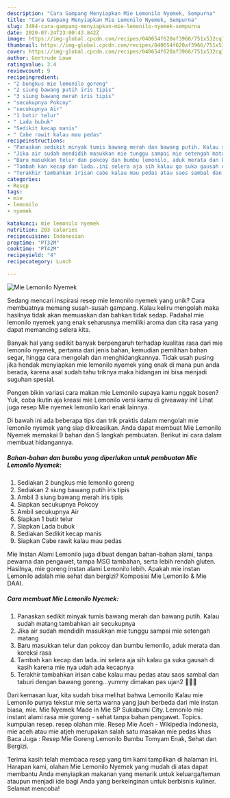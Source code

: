 ```yaml
---
description: "Cara Gampang Menyiapkan Mie Lemonilo Nyemek, Sempurna"
title: "Cara Gampang Menyiapkan Mie Lemonilo Nyemek, Sempurna"
slug: 3494-cara-gampang-menyiapkan-mie-lemonilo-nyemek-sempurna
date: 2020-07-24T23:00:43.842Z
image: https://img-global.cpcdn.com/recipes/040654f620af3966/751x532cq70/mie-lemonilo-nyemek-foto-resep-utama.jpg
thumbnail: https://img-global.cpcdn.com/recipes/040654f620af3966/751x532cq70/mie-lemonilo-nyemek-foto-resep-utama.jpg
cover: https://img-global.cpcdn.com/recipes/040654f620af3966/751x532cq70/mie-lemonilo-nyemek-foto-resep-utama.jpg
author: Gertrude Lowe
ratingvalue: 3.4
reviewcount: 9
recipeingredient:
- "2 bungkus mie lemonilo goreng"
- "2 siung bawang putih iris tipis"
- "3 siung bawang merah iris tipis"
- "secukupnya Pokcoy"
- "secukupnya Air"
- "1 butir telur"
- " Lada bubuk"
- "Sedikit kecap manis"
- " Cabe rawit kalau mau pedas"
recipeinstructions:
- "Panaskan sedikit minyak tumis bawang merah dan bawang putih. Kalau sudah matang tambahkan air secukupnya"
- "Jika air sudah mendidih masukkan mie tunggu sampai mie setengah matang"
- "Baru masukkan telur dan pokcoy dan bumbu lemonilo, aduk merata dan koreksi rasa"
- "Tambah kan kecap dan lada..ini selera aja sih kalau ga suka gausah di kasih karena mie nya udah ada kecapnya"
- "Terakhir tambahkan irisan cabe kalau mau pedas atau saos sambal dan taburi dengan bawang goreng...yummy dimakan pas ujan2 🍲😋🤤"
categories:
- Resep
tags:
- mie
- lemonilo
- nyemek

katakunci: mie lemonilo nyemek 
nutrition: 203 calories
recipecuisine: Indonesian
preptime: "PT32M"
cooktime: "PT42M"
recipeyield: "4"
recipecategory: Lunch

---
```



![Mie Lemonilo Nyemek](https://img-global.cpcdn.com/recipes/040654f620af3966/751x532cq70/mie-lemonilo-nyemek-foto-resep-utama.jpg)

Sedang mencari inspirasi resep mie lemonilo nyemek yang unik? Cara membuatnya memang susah-susah gampang. Kalau keliru mengolah maka hasilnya tidak akan memuaskan dan bahkan tidak sedap. Padahal mie lemonilo nyemek yang enak seharusnya memiliki aroma dan cita rasa yang dapat memancing selera kita.

Banyak hal yang sedikit banyak berpengaruh terhadap kualitas rasa dari mie lemonilo nyemek, pertama dari jenis bahan, kemudian pemilihan bahan segar, hingga cara mengolah dan menghidangkannya. Tidak usah pusing jika hendak menyiapkan mie lemonilo nyemek yang enak di mana pun anda berada, karena asal sudah tahu triknya maka hidangan ini bisa menjadi suguhan spesial.

Pengen bikin variasi cara makan mie Lemonilo supaya kamu nggak bosen? Yuk, coba ikutin aja kreasi mie Lemonilo versi kamu di giveaway ini! Lihat juga resep Mie nyemek lemonilo kari enak lainnya.


Di bawah ini ada beberapa tips dan trik praktis dalam mengolah mie lemonilo nyemek yang siap dikreasikan. Anda dapat membuat Mie Lemonilo Nyemek memakai 9 bahan dan 5 langkah pembuatan. Berikut ini cara dalam membuat hidangannya.

<!--inarticleads1-->

##### Bahan-bahan dan bumbu yang diperlukan untuk pembuatan Mie Lemonilo Nyemek:

1. Sediakan 2 bungkus mie lemonilo goreng
1. Sediakan 2 siung bawang putih iris tipis
1. Ambil 3 siung bawang merah iris tipis
1. Siapkan secukupnya Pokcoy
1. Ambil secukupnya Air
1. Siapkan 1 butir telur
1. Siapkan  Lada bubuk
1. Sediakan Sedikit kecap manis
1. Siapkan  Cabe rawit kalau mau pedas


Mie Instan Alami Lemonilo juga dibuat dengan bahan-bahan alami, tanpa pewarna dan pengawet, tampa MSG tambahan, serta lebih rendah gluten. Hasilnya, mie goreng instan alami Lemonilo lebih. Apakah mie instan Lemonilo adalah mie sehat dan bergizi? Komposisi Mie Lemonilo &amp; Mie DAAI. 

<!--inarticleads2-->

##### Cara membuat Mie Lemonilo Nyemek:

1. Panaskan sedikit minyak tumis bawang merah dan bawang putih. Kalau sudah matang tambahkan air secukupnya
1. Jika air sudah mendidih masukkan mie tunggu sampai mie setengah matang
1. Baru masukkan telur dan pokcoy dan bumbu lemonilo, aduk merata dan koreksi rasa
1. Tambah kan kecap dan lada..ini selera aja sih kalau ga suka gausah di kasih karena mie nya udah ada kecapnya
1. Terakhir tambahkan irisan cabe kalau mau pedas atau saos sambal dan taburi dengan bawang goreng...yummy dimakan pas ujan2 🍲😋🤤


Dari kemasan luar, kita sudah bisa melihat bahwa Lemonilo Kalau mie Lemonilo punya tekstur mie serta warna yang jauh berbeda dari mie instan biasa, mie. Mie Nyemek Made in Mie SP Sukabumi City. Lemonilo mie instant alami rasa mie goreng - sehat tanpa bahan pengawet. Topics. kumpulan resep. resep olahan mie. Resep Mie Aceh - Wikipedia Indonesia, mie aceh atau mie atjeh merupakan salah satu masakan mie pedas khas Baca Juga : Resep Mie Goreng Lemonilo Bumbu Tomyam Enak, Sehat dan Bergizi. 

Terima kasih telah membaca resep yang tim kami tampilkan di halaman ini. Harapan kami, olahan Mie Lemonilo Nyemek yang mudah di atas dapat membantu Anda menyiapkan makanan yang menarik untuk keluarga/teman ataupun menjadi ide bagi Anda yang berkeinginan untuk berbisnis kuliner. Selamat mencoba!
